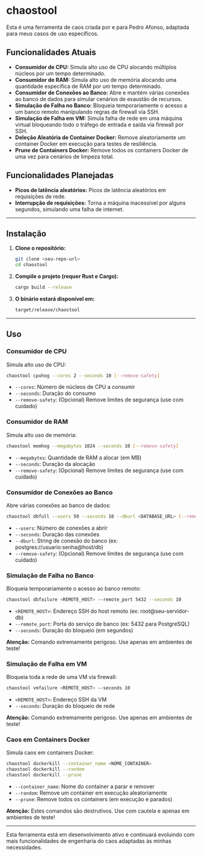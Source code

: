 # chaostool

Esta é uma ferramenta de caos criada por e para Pedro Afonso, adaptada para meus casos de uso específicos.

## Funcionalidades Atuais
- **Consumidor de CPU:** Simula alto uso de CPU alocando múltiplos núcleos por um tempo determinado.
- **Consumidor de RAM:** Simula alto uso de memória alocando uma quantidade específica de RAM por um tempo determinado.
- **Consumidor de Conexões ao Banco:** Abre e mantém várias conexões ao banco de dados para simular cenários de exaustão de recursos.
- **Simulação de Falha no Banco:** Bloqueia temporariamente o acesso a um banco remoto manipulando regras de firewall via SSH.
- **Simulação de Falha em VM:** Simula falha de rede em uma máquina virtual bloqueando todo o tráfego de entrada e saída via firewall por SSH.
- **Deleção Aleatória de Container Docker:** Remove aleatoriamente um container Docker em execução para testes de resiliência.
- **Prune de Containers Docker:** Remove todos os containers Docker de uma vez para cenários de limpeza total.

## Funcionalidades Planejadas
- **Picos de latência aleatórios:** Picos de latência aleatórios em requisições de rede.
- **Interrupção de requisições:** Torna a máquina inacessível por alguns segundos, simulando uma falha de internet.

---

## Instalação

1. **Clone o repositório:**
   ```sh
   git clone <seu-repo-url>
   cd chaostool
   ```
2. **Compile o projeto (requer Rust e Cargo):**
   ```sh
   cargo build --release
   ```
3. **O binário estará disponível em:**
   ```sh
   target/release/chaostool
   ```

---

## Uso

### Consumidor de CPU
Simula alto uso de CPU:
```sh
chaostool cpuhog --cores 2 --seconds 10 [--remove-safety]
```
- `--cores`: Número de núcleos de CPU a consumir
- `--seconds`: Duração do consumo
- `--remove-safety`: (Opcional) Remove limites de segurança (use com cuidado)

### Consumidor de RAM
Simula alto uso de memória:
```sh
chaostool memhog --megabytes 1024 --seconds 10 [--remove-safety]
```
- `--megabytes`: Quantidade de RAM a alocar (em MB)
- `--seconds`: Duração da alocação
- `--remove-safety`: (Opcional) Remove limites de segurança (use com cuidado)

### Consumidor de Conexões ao Banco
Abre várias conexões ao banco de dados:
```sh
chaostool dbfull --users 50 --seconds 10 --dburl <DATABASE_URL> [--remove-safety]
```
- `--users`: Número de conexões a abrir
- `--seconds`: Duração das conexões
- `--dburl`: String de conexão do banco (ex: postgres://usuario:senha@host/db)
- `--remove-safety`: (Opcional) Remove limites de segurança (use com cuidado)

### Simulação de Falha no Banco
Bloqueia temporariamente o acesso ao banco remoto:
```sh
chaostool dbfailure <REMOTE_HOST> --remote_port 5432 --seconds 10
```
- `<REMOTE_HOST>`: Endereço SSH do host remoto (ex: root@seu-servidor-db)
- `--remote_port`: Porta do serviço de banco (ex: 5432 para PostgreSQL)
- `--seconds`: Duração do bloqueio (em segundos)

**Atenção:** Comando extremamente perigoso. Use apenas em ambientes de teste!

### Simulação de Falha em VM
Bloqueia toda a rede de uma VM via firewall:
```sh
chaostool vmfailure <REMOTE_HOST> --seconds 10
```
- `<REMOTE_HOST>`: Endereço SSH da VM
- `--seconds`: Duração do bloqueio de rede

**Atenção:** Comando extremamente perigoso. Use apenas em ambientes de teste!

### Caos em Containers Docker
Simula caos em containers Docker:
```sh
chaostool dockerkill --container_name <NOME_CONTAINER>
chaostool dockerkill --random
chaostool dockerkill --prune
```
- `--container_name`: Nome do container a parar e remover
- `--random`: Remove um container em execução aleatoriamente
- `--prune`: Remove todos os containers (em execução e parados)

**Atenção:** Estes comandos são destrutivos. Use com cautela e apenas em ambientes de teste!

---

Esta ferramenta está em desenvolvimento ativo e continuará evoluindo com mais funcionalidades de engenharia do caos adaptadas às minhas necessidades. 